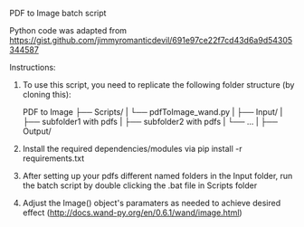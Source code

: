PDF to Image batch script
 
Python code was adapted from https://gist.github.com/jimmyromanticdevil/691e97ce22f7cd43d6a9d54305344587

Instructions:

1. To use this script, you need to replicate the following folder structure (by cloning this):

    PDF to Image
    ├── Scripts/
    |   └── pdfToImage_wand.py
    |
    ├── Input/
    |   ├── subfolder1 with pdfs
    |   ├── subfolder2 with pdfs
    |   └── ...
    |
    ├── Output/

2. Install the required dependencies/modules via pip install -r requirements.txt

3. After setting up your pdfs different named folders in the Input folder, run the batch script by double clicking the .bat file in Scripts folder

4. Adjust the Image() object's paramaters as needed to achieve desired effect (http://docs.wand-py.org/en/0.6.1/wand/image.html)